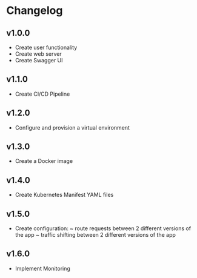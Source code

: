 # Changelog 

## v1.0.0

- Create user functionality
- Create web server
- Create Swagger UI

## v1.1.0

- Create CI/CD Pipeline

## v1.2.0

- Configure and provision a virtual environment

## v1.3.0

- Create a Docker image

## v1.4.0

- Create Kubernetes Manifest YAML files

## v1.5.0

- Create configuration:
    ~ route requests between 2 different versions of the app
    ~ traffic shifting between 2 different versions of the app

## v1.6.0

-  Implement Monitoring
